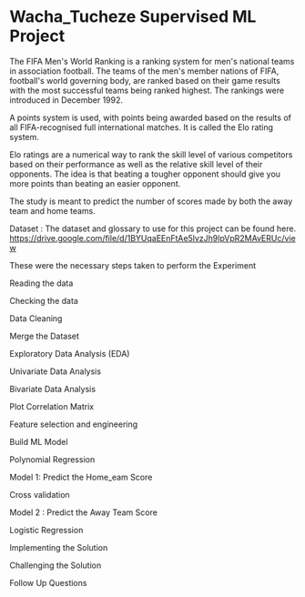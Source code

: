 # Wacha_Tucheze Supervised ML Project

The FIFA Men's World Ranking is a ranking system for men's national teams in association football. The teams of the men's member nations of FIFA, football's world governing body, are ranked based on their game results with the most successful teams being ranked highest. The rankings were introduced in December 1992.

A points system is used, with points being awarded based on the results of all FIFA-recognised full international matches. It is called the Elo rating system.

Elo ratings are a numerical way to rank the skill level of various competitors based on their performance as well as the relative skill level of their opponents. The idea is that beating a tougher opponent should give you more points than beating an easier opponent.

The study is meant to predict the number of scores made by both the away team and home teams.

Dataset :
The dataset and glossary to use for this project can be found here. https://drive.google.com/file/d/1BYUqaEEnFtAe5lvzJh9lpVpR2MAvERUc/view

These were the necessary steps taken to perform the Experiment

Reading the data

Checking the data

Data Cleaning

Merge the Dataset

Exploratory Data Analysis (EDA)

Univariate Data Analysis

Bivariate Data Analysis

Plot Correlation Matrix

Feature selection and engineering

Build ML Model

Polynomial Regression

Model 1: Predict the Home_eam Score

Cross validation

Model 2 : Predict the Away Team Score

Logistic Regression

Implementing the Solution

Challenging the Solution

Follow Up Questions
